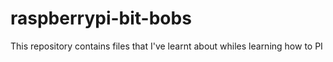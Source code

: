 # raspberrypi-bit-bobs
This repository contains files that I've learnt about whiles learning how to PI
